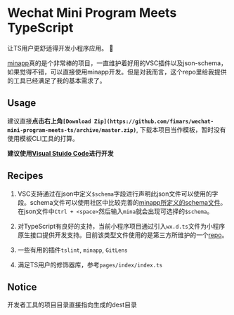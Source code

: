 # Wechat Mini Program Meets TypeScript

让TS用户更舒适得开发小程序应用。 🤗

[minapp](https://github.com/qiu8310/minapp)真的是个非常棒的项目，一直维护着好用的VSC插件以及json-schema，如果觉得不错，可以直接使用minapp开发。但是对我而言，这个repo里给我提供的工具已经满足了我的基本需求了。

## Usage

建议直接**点击右上角`[Download Zip](https://github.com/fimars/wechat-mini-program-meets-ts/archive/master.zip)`**, 下载本项目当作模板，暂时没有使用模板CLI工具的打算。

**建议使用[Visual Stuido Code](https://code.visualstudio.com/)进行开发**

## Recipes

1. VSC支持通过在json中定义`$schema`字段进行声明此json文件可以使用的字段。schema文件可以使用社区中比较完善的[minapp所定义的schema文件](https://github.com/qiu8310/minapp/tree/master/schema)。在json文件中`Ctrl + <space>`然后输入`mina`就会出现可选择的`$schema`。

2. 对TypeScript有良好的支持，当前小程序项目通过引入`wx.d.ts`文件为小程序原生接口提供开发支持。目前该类型文件使用的是第三方所维护的一个[repo](https://github.com/Adherentman/Typescript-wxApi.d.ts)。

3. 一些有用的插件`tslint`, `minapp`, `GitLens`

4. 满足TS用户的修饰器库，参考`pages/index/index.ts`

## Notice

开发者工具的项目目录直接指向生成的dest目录
